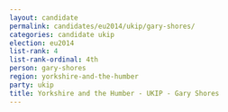 ```yaml
---
layout: candidate
permalink: candidates/eu2014/ukip/gary-shores/
categories: candidate ukip
election: eu2014
list-rank: 4
list-rank-ordinal: 4th
person: gary-shores
region: yorkshire-and-the-humber
party: ukip
title: Yorkshire and the Humber - UKIP - Gary Shores
---
```

